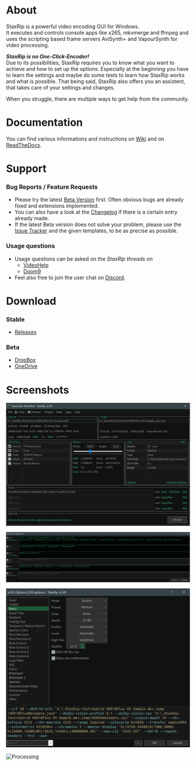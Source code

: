 # About

StaxRip is a powerful video encoding GUI for Windows.  
It executes and controls console apps like x265, mkvmerge and ffmpeg and uses the scripting based frame servers AviSynth+ and VapourSynth for video processing.


***StaxRip is no One-Click-Encoder!***  
Due to its possibilities, StaxRip requires you to know what you want to achieve and how to set up the options.
Especially at the beginning you have to learn the settings and maybe do some tests to learn how StaxRip works and what is possible. That being said, StaxRip also offers you an assistent, that takes care of your settings and changes. 

When you struggle, there are multiple ways to get help from the community.

# Documentation

You can find various informations and instructions on [Wiki](https://github.com/staxrip/staxrip/wiki) and on [ReadTheDocs](https://staxrip.readthedocs.io/index.html).

# Support

### **Bug Reports / Feature Requests**
- Please try the latest [Beta Version](https://github.com/staxrip/staxrip#download) first. Often obvious bugs are already fixed and extensions implemented.
- You can also have a look at the [Changelog](https://github.com/staxrip/staxrip/blob/master/Changelog.md) if there is a certain entry already made.
- If the latest Beta version does not solve your problem, please use the [Issue Tracker](https://github.com/staxrip/staxrip/issues) and the given templates, to be as precise as possible.

### **Usage questions**
- Usage questions can be asked on the *StaxRip threads* on
  - [VideoHelp](https://forum.videohelp.com/threads/369913-StaxRip-support-thread) 
  - [Doom9](https://forum.doom9.org/showthread.php?t=172068)
- Feel also free to join the user chat on [Discord](https://discord.gg/rRn7vGU).

# Download

### **Stable**
- [Releases](https://github.com/staxrip/staxrip/releases)
### **Beta**
- [DropBox](https://www.dropbox.com/sh/4ctl2y928xkak4f/AAADEZj_hFpGQaNOdd3yqcAHa?dl=0)
- [OneDrive](https://1drv.ms/u/s!ArwKS_ZUR01g0kH4d4eT_6a3GaKe?e=qbOfGS)

# Screenshots

![Main Window](https://github.com/staxrip/staxrip/blob/master/Image/Screenshots/Main.png)

![Code Edotor](https://github.com/staxrip/staxrip/blob/master/Image/Screenshots/CodeEditor.png)

![x265 Options](https://github.com/staxrip/staxrip/blob/master/Image/Screenshots/x265.png)

![Processing](https://github.com/staxrip/staxrip/blob/master/Image/Screenshots/Processing2.png)
